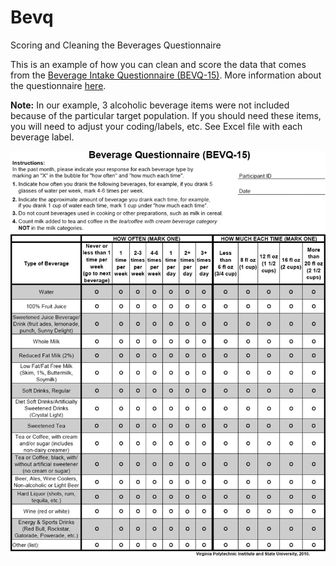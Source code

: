# Bevq
Scoring and Cleaning the Beverages Questionnaire

This is an example of how you can clean and score the data that comes from the [Beverage Intake Questionnaire (BEVQ-15)](https://www.ncbi.nlm.nih.gov/pmc/articles/PMC3379009/figure/F1/). More information about the questionnaire [here](https://snaped.fns.usda.gov/library/materials/beverage-intake-questionnaire-bevq-15).

**Note:** In our example, 3 alcoholic beverage items were not included because of the particular target population. If you should need these items, you will need to adjust your coding/labels, etc. See Excel file with each beverage label.

![Bevq](https://github.com/rebekahjacob/Bevq/blob/master/Bevq%20tool%20pic.jpg)
